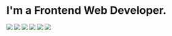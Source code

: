 # I'm a Frontend Web Developer.


<!-- ## Languages -->
<img src="https://camo.githubusercontent.com/21f0d8f46de498e81cc9bc05a14cf1341e9dfe68476cdaaa192405b9243a1057/68747470733a2f2f696d672e736869656c64732e696f2f62616467652f48544d4c352d3039303930393f7374796c653d666f722d7468652d6261646765266c6f676f3d48544d4c35266c6f676f436f6c6f723d453334463236" /> <img src="https://camo.githubusercontent.com/882659250fff78449555ed36bff35e46d1feaa2b9394e348d09dfccd3ae2a471/68747470733a2f2f696d672e736869656c64732e696f2f62616467652f435353332d3039303930393f7374796c653d666f722d7468652d6261646765266c6f676f3d43535333266c6f676f436f6c6f723d313537324236" /> <img src="https://camo.githubusercontent.com/ca011b8eefb1a9e12fc73121b8ec0b5a7248ba93183db8156f4e785b5fbd3d20/68747470733a2f2f696d672e736869656c64732e696f2f62616467652f534153532d3039303930393f7374796c653d666f722d7468652d6261646765266c6f676f3d53415353266c6f676f436f6c6f723d313537324236"/> <img src="https://camo.githubusercontent.com/696cfad6a4a8599fb46eab92e56f5e7706eadb61edd811533b9136c0ebac0782/68747470733a2f2f696d672e736869656c64732e696f2f62616467652f426f6f7473747261702d3039303930393f7374796c653d666f722d7468652d6261646765266c6f676f3d426f6f747374726170266c6f676f436f6c6f723d453334463236"/> <img src="https://camo.githubusercontent.com/216cad58f165a5ea3c6f5bd4ca64e541c54f81c583fa734ded0b294a20f411ab/68747470733a2f2f696d672e736869656c64732e696f2f62616467652f4a6176615363726970742d3039303930393f7374796c653d666f722d7468652d6261646765266c6f676f3d4a617661536372697074266c6f676f436f6c6f723d463744463145"/> <img src="https://camo.githubusercontent.com/aa07dc0a3971b3f0a6e0f1d66fdcd071ff0d998dad8434a0ba990324e81d906a/68747470733a2f2f696d672e736869656c64732e696f2f62616467652f52656163742d3039303930393f7374796c653d666f722d7468652d6261646765266c6f676f3d5265616374266c6f676f436f6c6f723d363144414642"/>
